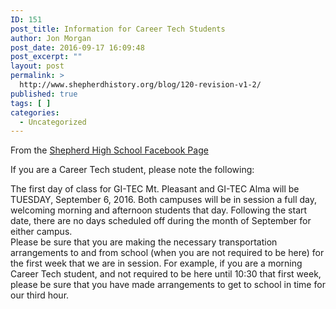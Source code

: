 ```yaml
---
ID: 151
post_title: Information for Career Tech Students
author: Jon Morgan
post_date: 2016-09-17 16:09:48
post_excerpt: ""
layout: post
permalink: >
  http://www.shepherdhistory.org/blog/120-revision-v1-2/
published: true
tags: [ ]
categories:
  - Uncategorized
---
```

From the <a class="c3" href="https://www.google.com/url?q=https://www.facebook.com/shepherdmihs/posts/506840606177696&amp;sa=D&amp;ust=1471647712490000&amp;usg=AFQjCNFsZggIucYg89DNGCokXAw3S_LJOQ">Shepherd High School Facebook Page</a>

If you are a Career Tech student, please note the following:

The first day of class for GI-TEC Mt. Pleasant and GI-TEC Alma will be TUESDAY, September 6, 2016. Both campuses will be in session a full day, welcoming morning and afternoon students that day. Following the start date, there are no days scheduled off during the month of September for either campus.<br />Please be sure that you are making the necessary transportation arrangements to and from school (when you are not required to be here) for the first week that we are in session. For example, if you are a morning Career Tech student, and not required to be here until 10:30 that first week, please be sure that you have made arrangements to get to school in time for our third hour.